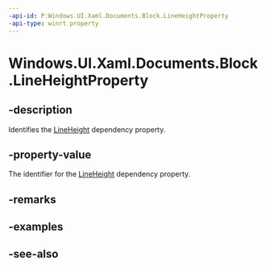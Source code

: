 ```yaml
---
-api-id: P:Windows.UI.Xaml.Documents.Block.LineHeightProperty
-api-type: winrt property
---
```


<!-- Property syntax
public Windows.UI.Xaml.DependencyProperty LineHeightProperty { get; }
-->

# Windows.UI.Xaml.Documents.Block.LineHeightProperty

## -description
Identifies the [LineHeight](block_lineheight.md) dependency property.



## -property-value
The identifier for the [LineHeight](block_lineheight.md) dependency property.

## -remarks

## -examples

## -see-also
